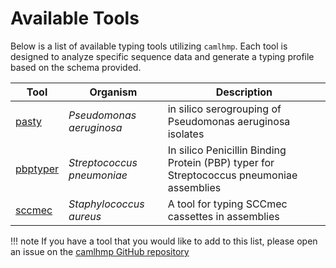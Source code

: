 # Available Tools

Below is a list of available typing tools utilizing `camlhmp`. Each tool is designed to
analyze specific sequence data and generate a typing profile based on the schema provided.

| Tool | Organism | Description |
|------|----------|-------------|
| [pasty](https://github.com/rpetit3/pasty) | _Pseudomonas aeruginosa_ | in silico serogrouping of Pseudomonas aeruginosa isolates |
| [pbptyper](https://github.com/rpetit3/pbptyper) | _Streptococcus pneumoniae_ | In silico Penicillin Binding Protein (PBP) typer for Streptococcus pneumoniae assemblies |
| [sccmec](https://github.com/rpetit3/sccmec) | _Staphylococcus aureus_ | A tool for typing SCCmec cassettes in assemblies|

!!! note
    If you have a tool that you would like to add to this list, please open an issue on the
    [camlhmp GitHub repository](https://github.com/rpetit3/camlhmp/issues)
